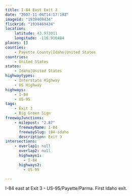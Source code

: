 ```yaml
---
title: I-84 East Exit 3
date: "2007-11-04T14:17:19Z"
imageid: "1939469434"
flickrid: "1939469434"
location:
    latitude: 43.973011
    longitude: -116.916484
places: []
counties:
    - Payette County|Idaho|United States
countries:
    - United States
states:
    - Idaho|United States
highwaytypes:
    - Interstate Highway
    - US Highway
highways:
    - I-84
    - US-95
tags:
    - Exit 3
    - Big Green Sign
freewayJunctions:
    - milepost: "2.87"
      freewayName: I-84
      freewaySlug: i84-idaho
      description: Exit 3
intersections:
    - overlap1: null
      overlap2: null
      highways1:
        - I-84
      highways2:
        - US-95

---
```

I-84 east at Exit 3 - US-95/Payette/Parma.  First Idaho exit.